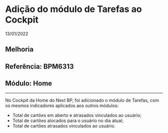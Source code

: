 # Adição do módulo de Tarefas ao Cockpit
13/01/2022
## Melhoria
## Referência: BPM6313
## Módulo: Home
***

No Cockpit da Home do Next BP, foi adicionado o módulo de Tarefas, com os mesmos indicadores aplicados aos outros módulos:

* Total de cartões em aberto e atrasados vinculados ao usuário;
* Total de cartões alocados para o usuário no dia atual;
* Total de cartões atrasados vinculados ao usuário.
